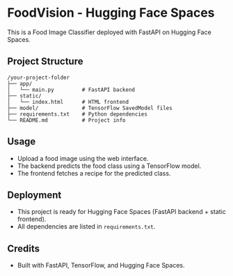 # FoodVision - Hugging Face Spaces

This is a Food Image Classifier deployed with FastAPI on Hugging Face Spaces.

## Project Structure
```
/your-project-folder
├── app/
│   └── main.py         # FastAPI backend
├── static/
│   └── index.html      # HTML frontend
├── model/              # TensorFlow SavedModel files
├── requirements.txt    # Python dependencies
└── README.md           # Project info
```

## Usage
- Upload a food image using the web interface.
- The backend predicts the food class using a TensorFlow model.
- The frontend fetches a recipe for the predicted class.

## Deployment
- This project is ready for Hugging Face Spaces (FastAPI backend + static frontend).
- All dependencies are listed in `requirements.txt`.

## Credits
- Built with FastAPI, TensorFlow, and Hugging Face Spaces. 